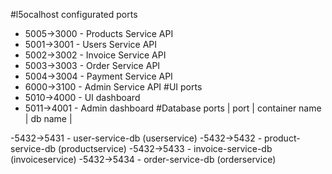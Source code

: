 #l5ocalhost configurated ports
- 5005->3000 - Products Service API
- 5001->3001 - Users Service API
- 5002->3002 - Invoice Service API
- 5003->3003 - Order Service API
- 5004->3004 - Payment Service API
- 6000->3100 - Admin Service API
#UI ports
- 5010->4000 - UI dashboard
- 5011->4001 - Admin dashboard
#Database ports
|   port   |    container name    |  db name  |     

-5432->5431 - user-service-db     (userservice)
-5432->5432 - product-service-db  (productservice)
-5432->5433 - invoice-service-db  (invoiceservice)
-5432->5434 - order-service-db    (orderservice) 

